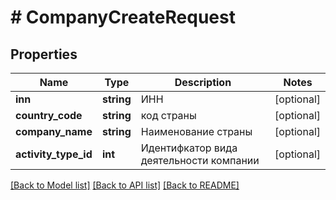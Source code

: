 # # CompanyCreateRequest

## Properties

Name | Type | Description | Notes
------------ | ------------- | ------------- | -------------
**inn** | **string** | ИНН | [optional]
**country_code** | **string** | код страны | [optional]
**company_name** | **string** | Наименование страны | [optional]
**activity_type_id** | **int** | Идентифкатор вида деятельности компании | [optional]

[[Back to Model list]](../../README.md#models) [[Back to API list]](../../README.md#endpoints) [[Back to README]](../../README.md)
